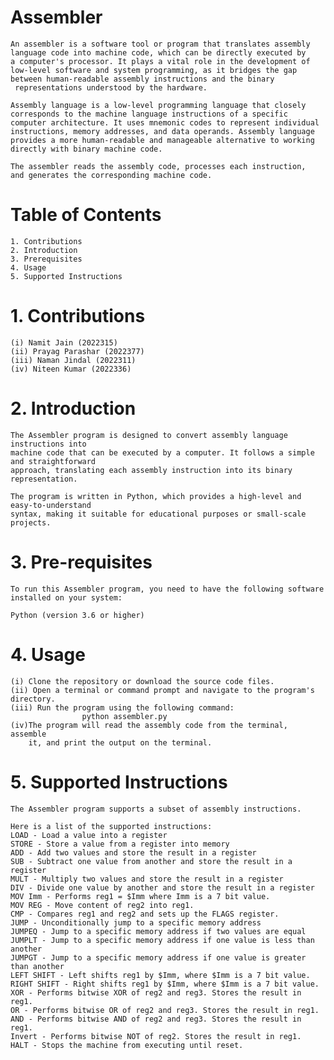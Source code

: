 # Assembler

    An assembler is a software tool or program that translates assembly 
    language code into machine code, which can be directly executed by 
    a computer's processor. It plays a vital role in the development of
    low-level software and system programming, as it bridges the gap 
    between human-readable assembly instructions and the binary
     representations understood by the hardware.

    Assembly language is a low-level programming language that closely 
    corresponds to the machine language instructions of a specific 
    computer architecture. It uses mnemonic codes to represent individual 
    instructions, memory addresses, and data operands. Assembly language 
    provides a more human-readable and manageable alternative to working 
    directly with binary machine code.

    The assembler reads the assembly code, processes each instruction, 
    and generates the corresponding machine code.

# Table of Contents
    1. Contributions
    2. Introduction
    3. Prerequisites
    4. Usage
    5. Supported Instructions

# 1. Contributions
    (i) Namit Jain (2022315)
    (ii) Prayag Parashar (2022377)
    (iii) Naman Jindal (2022311)
    (iv) Niteen Kumar (2022336)

# 2. Introduction
    The Assembler program is designed to convert assembly language instructions into 
    machine code that can be executed by a computer. It follows a simple and straightforward
    approach, translating each assembly instruction into its binary representation.

    The program is written in Python, which provides a high-level and easy-to-understand
    syntax, making it suitable for educational purposes or small-scale projects.

# 3. Pre-requisites
    To run this Assembler program, you need to have the following software installed on your system:

    Python (version 3.6 or higher)

# 4. Usage
    (i) Clone the repository or download the source code files.
    (ii) Open a terminal or command prompt and navigate to the program's directory.
    (iii) Run the program using the following command:
                    python assembler.py
    (iv)The program will read the assembly code from the terminal, assemble
        it, and print the output on the terminal.

# 5. Supported Instructions
    The Assembler program supports a subset of assembly instructions. 
    
    Here is a list of the supported instructions:
    LOAD - Load a value into a register
    STORE - Store a value from a register into memory
    ADD - Add two values and store the result in a register
    SUB - Subtract one value from another and store the result in a register
    MULT - Multiply two values and store the result in a register
    DIV - Divide one value by another and store the result in a register
    MOV Imm - Performs reg1 = $Imm where Imm is a 7 bit value.
    MOV REG - Move content of reg2 into reg1.
    CMP - Compares reg1 and reg2 and sets up the FLAGS register.
    JUMP - Unconditionally jump to a specific memory address
    JUMPEQ - Jump to a specific memory address if two values are equal
    JUMPLT - Jump to a specific memory address if one value is less than another
    JUMPGT - Jump to a specific memory address if one value is greater than another
    LEFT SHIFT - Left shifts reg1 by $Imm, where $Imm is a 7 bit value.
    RIGHT SHIFT - Right shifts reg1 by $Imm, where $Imm is a 7 bit value.
    XOR - Performs bitwise XOR of reg2 and reg3. Stores the result in reg1.
    OR - Performs bitwise OR of reg2 and reg3. Stores the result in reg1.
    AND - Performs bitwise AND of reg2 and reg3. Stores the result in reg1.
    Invert - Performs bitwise NOT of reg2. Stores the result in reg1.
    HALT - Stops the machine from executing until reset.
